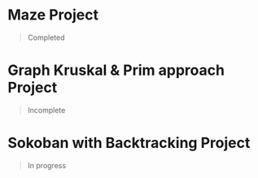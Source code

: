 # Maze Project 
> Completed
# Graph Kruskal & Prim approach Project 
> Incomplete
# Sokoban with Backtracking Project 
> In progress
 
